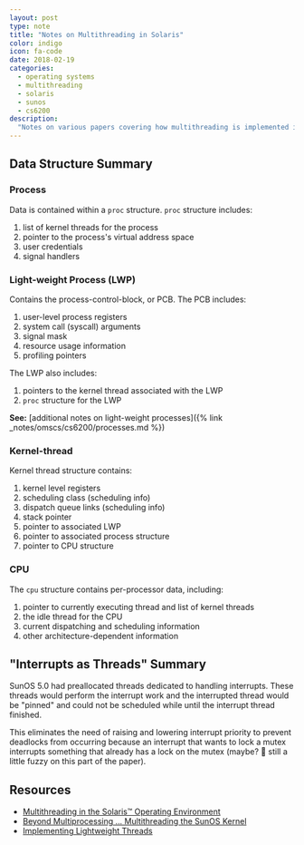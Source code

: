 ```yaml
---
layout: post
type: note
title: "Notes on Multithreading in Solaris"
color: indigo
icon: fa-code
date: 2018-02-19
categories:
  - operating systems
  - multithreading
  - solaris
  - sunos
  - cs6200
description:
  "Notes on various papers covering how multithreading is implemented in the SunOS and Solaris operating systems"
---
```


## Data Structure Summary
### Process
Data is contained within a `proc` structure.
`proc` structure includes:
1. list of kernel threads for the process
2. pointer to the process's virtual address space
3. user credentials
4. signal handlers

### Light-weight Process (LWP)
Contains the process-control-block, or PCB. The PCB includes:
1. user-level process registers
2. system call (syscall) arguments
3. signal mask
4. resource usage information
5. profiling pointers

The LWP also includes:
1. pointers to the kernel thread associated with the LWP
2. `proc` structure for the LWP

**See:** [additional notes on light-weight processes]({% link _notes/omscs/cs6200/processes.md %})

### Kernel-thread
Kernel thread structure contains:
1. kernel level registers
2. scheduling class (scheduling info)
3. dispatch queue links (scheduling info)
4. stack pointer
5. pointer to associated LWP
6. pointer to associated process structure
7. pointer to CPU structure

### CPU
The `cpu` structure contains per-processor data, including:
1. pointer to currently executing thread and list of kernel threads
2. the idle thread for the CPU
3. current dispatching and scheduling information
4. other architecture-dependent information

## "Interrupts as Threads" Summary
SunOS 5.0 had preallocated threads dedicated to handling interrupts. These threads would perform the interrupt work and the interrupted thread would be "pinned" and could not be scheduled while until the interrupt thread finished.

This eliminates the need of raising and lowering interrupt priority to prevent deadlocks from occurring because an interrupt that wants to lock a mutex interrupts something that already has a lock on the mutex (maybe? 🙂 still a little fuzzy on this part of the paper).

## Resources
* [Multithreading in the Solaris™ Operating Environment](https://web.archive.org/web/20090327002504/http://www.sun.com/software/whitepapers/solaris9/multithread.pdf)
* [Beyond Multiprocessing ... Multithreading the SunOS Kernel](https://www.usenix.org/legacy/publications/library/proceedings/sa92/eykholt.pdf)
* [Implementing Lightweight Threads](https://www.usenix.org/legacy/publications/library/proceedings/sa92/stein.pdf)
